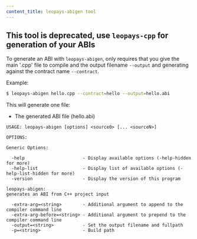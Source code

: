 ```yaml
---
content_title: leopays-abigen tool
---
```


## This tool is deprecated, use `leopays-cpp` for generation of your ABIs

To generate an ABI with ```leopays-abigen```, only requires that you give the main '.cpp' file to compile and the output filename `--output` and generating against the contract name `--contract`.

Example:
```bash
$ leopays-abigen hello.cpp --contract=hello --output=hello.abi
```

This will generate one file:
* The generated ABI file (hello.abi)

```
USAGE: leopays-abigen [options] <source0> [... <sourceN>]

OPTIONS:

Generic Options:

  -help                      - Display available options (-help-hidden for more)
  -help-list                 - Display list of available options (-help-list-hidden for more)
  -version                   - Display the version of this program

leopays-abigen:
generates an ABI from C++ project input

  -extra-arg=<string>        - Additional argument to append to the compiler command line
  -extra-arg-before=<string> - Additional argument to prepend to the compiler command line
  -output=<string>           - Set the output filename and fullpath
  -p=<string>                - Build path
```

